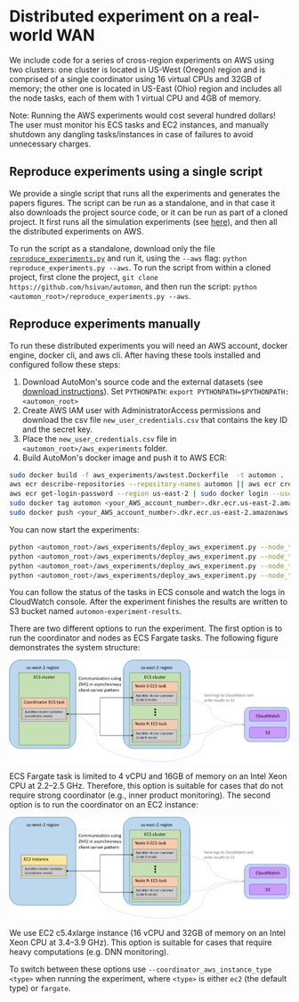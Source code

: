 # Distributed experiment on a real-world WAN
We include code for a series of cross-region experiments on AWS using two clusters:
one cluster is located in US-West (Oregon) region and is comprised of a single coordinator using 16 virtual CPUs and 32GB of memory;
the other one is located in US-East (Ohio) region and includes all the node tasks, each of them with 1 virtual CPU and 4GB of memory.

Note: Running the AWS experiments would cost several hundred dollars!
The user must monitor his ECS tasks and EC2 instances, and manually shutdown any dangling tasks/instances in case of failures
to avoid unnecessary charges.

## Reproduce experiments using a single script
We provide a single script that runs all the experiments and generates the papers figures.
The script can be run as a standalone, and in that case it also downloads the project source code,
or it can be run as part of a cloned project.
It first runs all the simulation experiments (see [here](../experiments/README.md)), and then all the distributed
experiments on AWS.

To run the script as a standalone, download only the file [`reproduce_experiments.py`](../reproduce_experiments.py)
and run it, using the `--aws` flag: `python reproduce_experiments.py --aws`.
To run the script from within a cloned project, first clone the project,
`git clone https://github.com/hsivan/automon`,
and then run the script: `python <automon_root>/reproduce_experiments.py --aws`.

## Reproduce experiments manually

To run these distributed experiments you will need an AWS account, docker engine, docker cli, and aws cli.
After having these tools installed and configured follow these steps:
1. Download AutoMon's source code and the external datasets (see [download instructions](../experiments/README.md)). Set `PYTHONPATH`: `export PYTHONPATH=$PYTHONPATH:<automon_root>`
2. Create AWS IAM user with  AdministratorAccess permissions and download the csv file `new_user_credentials.csv` that contains the key ID and the secret key.
3. Place the `new_user_credentials.csv` file in `<automon_root>/aws_experiments` folder.
4. Build AutoMon's docker image and push it to AWS ECR:
```bash
sudo docker build -f aws_experiments/awstest.Dockerfile  -t automon .
aws ecr describe-repositories --repository-names automon || aws ecr create-repository --repository-name automon
aws ecr get-login-password --region us-east-2 | sudo docker login --username AWS --password-stdin <your_AWS_account_number>.dkr.ecr.us-east-2.amazonaws.com/automon
sudo docker tag automon <your_AWS_account_number>.dkr.ecr.us-east-2.amazonaws.com/automon
sudo docker push <your_AWS_account_number>.dkr.ecr.us-east-2.amazonaws.com/automon
```

You can now start the experiments:
```bash
python <automon_root>/aws_experiments/deploy_aws_experiment.py --node_type inner_product --block
python <automon_root>/aws_experiments/deploy_aws_experiment.py --node_type quadratic --block
python <automon_root>/aws_experiments/deploy_aws_experiment.py --node_type kld --block
python <automon_root>/aws_experiments/deploy_aws_experiment.py --node_type dnn --block
```

You can follow the status of the tasks in ECS console and watch the logs in CloudWatch console.
After the experiment finishes the results are written to S3 bucket named `automon-experiment-results`.

There are two different options to run the experiment.
The first option is to run the coordinator and nodes as ECS Fargate tasks.
The following figure demonstrates the system structure:

![](../docs/ecs_coordinator.png)

ECS Fargate task is limited to 4 vCPU and 16GB of memory on an Intel Xeon CPU at 2.2–2.5 GHz.
Therefore, this option is suitable for cases that do not require strong coordinator (e.g., inner product monitoring). 
The second option is to run the coordinator on an EC2 instance:

![](../docs/ec2_coordinator.png)

We use EC2 c5.4xlarge instance (16 vCPU and 32GB of memory on an Intel Xeon CPU at 3.4–3.9 GHz).
This option is suitable for cases that require heavy computations (e.g. DNN monitoring).

To switch between these options use `--coordinator_aws_instance_type <type>` when running the experiment, where `<type>`
is either `ec2` (the default type) or `fargate`.
